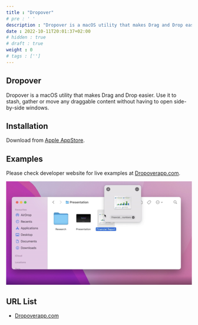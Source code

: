 ```yaml
---
title : "Dropover"
# pre : ' '
description : "Dropover is a macOS utility that makes Drag and Drop easier. Use it to stash, gather or move any draggable content without having to open side-by-side windows."
date : 2022-10-11T20:01:37+02:00
# hidden : true
# draft : true
weight : 0
# tags : ['']
---
```


## Dropover

Dropover is a macOS utility that makes Drag and Drop easier. Use it to stash, gather or move any draggable content without having to open side-by-side windows.

## Installation

Download from [Apple AppStore](https://apps.apple.com/us/app/dropover/id1355679052?mt=12).

## Examples

Please check developer website for live examples at [Dropoverapp.com](https://dropoverapp.com/).

![example](images/example.png)

## URL List

* [Dropoverapp.com](https://dropoverapp.com/)
